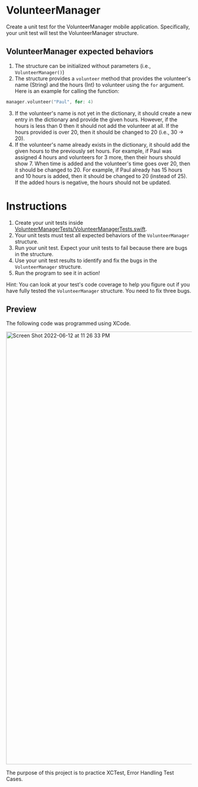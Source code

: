 # VolunteerManager
Create a unit test for the VolunteerManager mobile application. Specifically, your unit test will test the VolunteerManager structure.

## VolunteerManager expected behaviors
1. The structure can be initialized without parameters (i.e., `VolunteerManager()`)
2. The structure provides a `volunteer` method that provides the volunteer's name (String) and the hours (Int) to volunteer using the `for` argument. Here is an example for calling the function:
```Swift
manager.volunteer("Paul", for: 4)
```
3. If the volunteer's name is not yet in the dictionary, it should create a new entry in the dictionary and provide the given hours. However, if the hours is less than 0 then it should not add the volunteer at all. If the hours provided is over 20, then it should be changed to 20 (i.e., 30 -> 20).
4. If the volunteer's name already exists in the dictionary, it should add the given hours to the previously set hours. For example, if Paul was assigned 4 hours and volunteers for 3 more, then their hours should show 7. When time is added and the volunteer's time goes over 20, then it should be changed to 20. For example, if Paul already has 15 hours and 10 hours is added, then it should be changed to 20 (instead of 25). If the added hours is negative, the hours should not be updated.  

# Instructions
1. Create your unit tests inside [VolunteerManagerTests/VolunteerManagerTests.swift](VolunteerManagerTests/VolunteerManagerTests.swift).
1. Your unit tests must test all expected behaviors of the `VolunteerManager` structure.
1. Run your unit test. Expect your unit tests to fail because there are bugs in the structure.  
1. Use your unit test results to identify and fix the bugs in the `VolunteerManager` structure.
1. Run the program to see it in action!

Hint: You can look at your test's code coverage to help you figure out if you have fully tested the `VolunteerManager` structure. You need to fix three bugs.

## Preview

The following code was programmed using XCode.

<img width="1170" alt="Screen Shot 2022-06-12 at 11 26 33 PM" src="https://user-images.githubusercontent.com/36967168/173292582-e388382c-3490-4ab4-a114-051afa0654fd.png">

The purpose of this project is to practice XCTest, Error Handling Test Cases.

